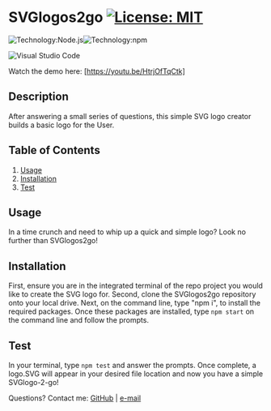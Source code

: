 # SVGlogos2go [![License: MIT](https://img.shields.io/badge/License-MIT-yellow.svg)](https://opensource.org/licenses/MIT)
![Technology:Node.js](https://img.shields.io/badge/Node.js-339933?style=for-the-badge&logo=nodedotjs&logoColor=white)![Technology:npm](https://img.shields.io/badge/npm-CB3837?style=for-the-badge&logo=npm&logoColor=white)

![Visual Studio Code](https://img.shields.io/badge/--007ACC?logo=visual%20studio%20code&logoColor=ffffff)

Watch the demo here: [https://youtu.be/HtrjOfTqCtk]
## Description
  After answering a small series of questions, this simple SVG logo creator builds a basic logo for the User.
## Table of Contents
1. [Usage](#usage)
2. [Installation](#installation)
3. [Test](#test)
## Usage
  In a time crunch and need to whip up a quick and simple logo? Look no further than SVGlogos2go!
## Installation
  First, ensure you are in the integrated terminal of the repo project you would like to create the SVG logo for. Second, clone the SVGlogos2go repository onto your local drive. Next, on the command line, type "npm i", to install the required packages. Once these packages are installed, type ```npm start``` on the command line and follow the prompts.
## Test
  In your terminal, type ```npm test``` and answer the prompts. Once complete, a logo.SVG will appear in your desired file location and now you have a simple SVGlogo-2-go!

Questions? Contact me:
[GitHub](https://github.com/missblasko) |
[e-mail](mailto:miss.blasko@gmail.com)
  